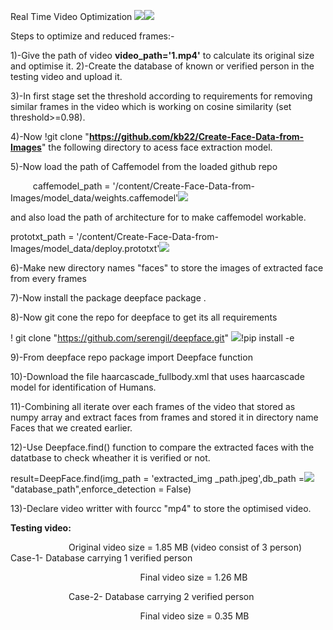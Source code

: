 ﻿Real Time Video Optimization ![](Aspose.Words.498dc4eb-d698-45fc-bbe5-dec25f33951a.001.png)![](Aspose.Words.498dc4eb-d698-45fc-bbe5-dec25f33951a.002.png)

Steps to optimize and reduced frames:-  

1)-Give the path of video **video\_path='1.mp4'** to calculate its original size and optimise it. 2)-Create the   database of known or  verified person in the testing video  and upload it. 

3)-In first  stage set the threshold according to requirements for removing similar frames in the video which is working on cosine similarity (set threshold>=0.98). 

4)-Now !git clone "**https://github.com/kb22/Create-Face-Data-from-Images**" the following directory to acess face extraction model. 

5)-Now load the path of Caffemodel from the loaded github repo 

`     `caffemodel\_path = '/content/Create-Face-Data-from- Images/model\_data/weights.caffemodel'![](Aspose.Words.498dc4eb-d698-45fc-bbe5-dec25f33951a.003.png) 

and also load the path of architecture for to make  caffemodel  workable. 

prototxt\_path = '/content/Create-Face-Data-from- Images/model\_data/deploy.prototxt'![](Aspose.Words.498dc4eb-d698-45fc-bbe5-dec25f33951a.004.png) 

6)-Make new directory names "faces" to store the images of extracted face from every frames 

7)-Now install the package deepface package . 

8)-Now git cone the repo for  deepface to get  its all  requirements  

! git clone "https://github.com/serengil/deepface.git" ![](Aspose.Words.498dc4eb-d698-45fc-bbe5-dec25f33951a.005.png)!pip install -e 

9)-From deepface repo package import Deepface function 

10)-Download the file haarcascade\_fullbody.xml that uses haarcascade model for identification of            Humans. 

11)-Combining all iterate over each frames of the video that stored as numpy array and extract faces    from frames and stored it in directory name Faces that we created earlier. 

12)-Use Deepface.find() function to compare the extracted faces with the datatbase to check  wheather it is verified or not. 

result=DeepFace.find(img\_path = 'extracted\_img \_path.jpeg',db\_path =![](Aspose.Words.498dc4eb-d698-45fc-bbe5-dec25f33951a.006.png)"database\_path",enforce\_detection = False) 

13)-Declare video writter with fourcc "mp4" to store the optimised video. 

**Testing video:** 

`             `Original video size = 1.85 MB (video consist of 3 person)              Case-1-  Database carrying 1 verified person 

`                             `Final video size = 1.26 MB 

`             `Case-2- Database carrying 2 verified person 

`                             `Final video size = 0.35 MB 
